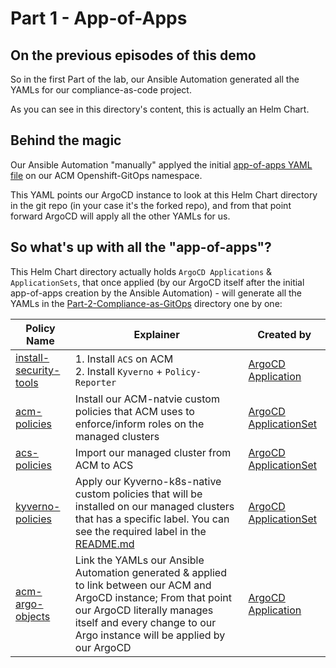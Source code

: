 # Part 1 - App-of-Apps
## On the previous episodes of this demo
So in the first Part of the lab, our Ansible Automation generated all the YAMLs for our compliance-as-code project.

As you can see in this directory's content, this is actually an Helm Chart.

## Behind the magic
Our Ansible Automation "manually" applyed the initial [app-of-apps YAML file](../Part-0-Ansible-Playbook/roles/deploy-app-of-apps/yamls/app.yaml) on our ACM Openshift-GitOps namespace.

This YAML points our ArgoCD instance to look at this Helm Chart directory in the git repo (in your case it's the forked repo), and from that point forward ArgoCD will apply all the other YAMLs for us.

## So what's up with all the "app-of-apps"?
This Helm Chart directory actually holds `ArgoCD Applications` & `ApplicationSets`, that once applied (by our ArgoCD itself after the initial app-of-apps creation by the Ansible Automation) - will generate all the YAMLs in the [Part-2-Compliance-as-GitOps](../Part-2-Compliance-as-GitOps/) directory one by one:


| Policy Name                                                                     | Explainer                                                                                                                                                                                                                           | Created by                                                      |
|---------------------------------------------------------------------------------|-------------------------------------------------------------------------------------------------------------------------------------------------------------------------------------------------------------------------------------|-----------------------------------------------------------------|
| [install-security-tools](../Part-2-Compliance-as-GitOps/install-security-tools) | 1. Install `ACS` on ACM  <br>2. Install `Kyverno` + `Policy-Reporter`                                            | [ArgoCD Application](templates/app-install-security-tools.yaml) |
| [acm-policies](../Part-2/-Compliance-as-GitOps/policies/acm-policies)           | Install our ACM-natvie custom policies that ACM uses to enforce/inform roles on the managed clusters                                                                                                                                |                                                              [ArgoCD ApplicationSet](templates/applicationset-policies.yaml)  | 
| [acs-policies](../Part-2/-Compliance-as-GitOps/policies/acs-policies)           | Import our managed cluster from ACM to ACS                                                                                                                                                                        |                                                                [ArgoCD ApplicationSet](templates/applicationset-policies.yaml) | 
| [kyverno-policies](../Part-2/-Compliance-as-GitOps/policies/kyverno-policies)   | Apply our Kyverno-k8s-native custom policies that will be installed on our managed clusters that has a specific label. You can see the required label in the [README.md](../Part-2/-Compliance-as-GitOps/policies/kyverno-policies) |                                                                [ArgoCD ApplicationSet](templates/applicationset-policies.yaml) | 
| [acm-argo-objects](../Part-0-Ansible-Playbook/roles/acm-openshift-gitops-integration/yamls)                                                                | Link the YAMLs our Ansible Automation generated  & applied to link between our ACM and ArgoCD instance; From that point our ArgoCD literally manages itself and every change to our Argo instance will be applied by our ArgoCD     | [ArgoCD Application ](templates/app-acm-argo-objects.yaml)                                                        |
